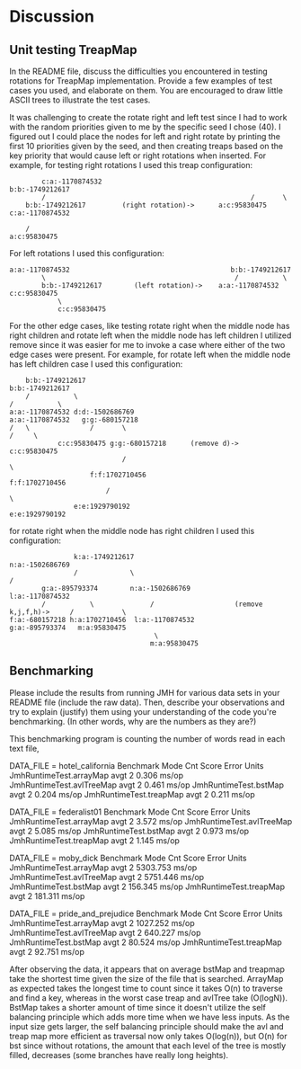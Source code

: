 # Discussion

## Unit testing TreapMap
In the README file, discuss the difficulties you encountered in testing rotations for TreapMap implementation.
Provide a few examples of test cases you used, and elaborate on them.
You are encouraged to draw little ASCII trees to illustrate the test cases.

It was challenging to create the rotate right and left test since I had to work with the random priorities given to me by the specific
seed I chose (40). I figured out I could place the nodes for left and right rotate by printing the first 10 priorities given by the seed, 
and then creating treaps based on the key priority that would cause left or right rotations when inserted. For example, for testing right 
rotations I used this treap configuration:

            c:a:-1170874532                                     b:b:-1749212617
            /                                                   /       \
        b:b:-1749212617         (right rotation)->      a:c:95830475 c:a:-1170874532
            
        /
    a:c:95830475

For left rotations I used this configuration:

    a:a:-1170874532                                        b:b:-1749212617 
            \                                               /           \
            b:b:-1749212617        (left rotation)->    a:a:-1170874532  c:c:95830475
                \
                c:c:95830475

For the other edge cases, like testing rotate right when the middle node has right children 
and rotate left when the middle node has left children I utilized remove since it was easier for me 
to invoke a case where either of the two edge cases were present. For example, for rotate left when
the middle node has left children case I used this configuration:

        b:b:-1749212617                                                     b:b:-1749212617
        /           \                                                        /           \
    a:a:-1170874532 d:d:-1502686769                                   a:a:-1170874532   g:g:-680157218
    /   \               /       \                                                          /     \
                c:c:95830475 g:g:-680157218      (remove d)->                        c:c:95830475
                                /                                                           \
                        f:f:1702710456                                                     f:f:1702710456
                            /                                                                       \
                    e:e:1929790192                                                               e:e:1929790192

for rotate right when the middle node has right children I used this configuration:
    
                    k:a:-1749212617                                                     n:a:-1502686769
                    /             \                                                    /            
            g:a:-895793374        n:a:-1502686769                                  l:a:-1170874532     
            /           \              /                    (remove k,j,f,h)->     /            \
    f:a:-680157218 h:a:1702710456  l:a:-1170874532                              g:a:-895793374   m:a:95830475
                                        \
                                       m:a:95830475 


## Benchmarking
Please include the results from running JMH for various data sets in your README file (include the raw data).
Then, describe your observations and try to explain (justify) them using your understanding of the code you're benchmarking.
(In other words, why are the numbers as they are?)

This benchmarking program is counting the number of words read in each text file, 

DATA_FILE = hotel_california
Benchmark                  Mode  Cnt  Score   Error  Units
JmhRuntimeTest.arrayMap    avgt    2  0.306          ms/op
JmhRuntimeTest.avlTreeMap  avgt    2  0.461          ms/op
JmhRuntimeTest.bstMap      avgt    2  0.204          ms/op
JmhRuntimeTest.treapMap    avgt    2  0.211          ms/op

DATA_FILE = federalist01
Benchmark                  Mode  Cnt  Score   Error  Units
JmhRuntimeTest.arrayMap    avgt    2  3.572          ms/op
JmhRuntimeTest.avlTreeMap  avgt    2  5.085          ms/op
JmhRuntimeTest.bstMap      avgt    2  0.973          ms/op
JmhRuntimeTest.treapMap    avgt    2  1.145          ms/op

DATA_FILE = moby_dick
Benchmark                  Mode  Cnt     Score   Error  Units
JmhRuntimeTest.arrayMap    avgt    2  5303.753          ms/op
JmhRuntimeTest.avlTreeMap  avgt    2  5751.446          ms/op
JmhRuntimeTest.bstMap      avgt    2   156.345          ms/op
JmhRuntimeTest.treapMap    avgt    2   181.311          ms/op

DATA_FILE = pride_and_prejudice
Benchmark                  Mode  Cnt     Score   Error  Units
JmhRuntimeTest.arrayMap    avgt    2  1027.252          ms/op
JmhRuntimeTest.avlTreeMap  avgt    2   640.227          ms/op
JmhRuntimeTest.bstMap      avgt    2    80.524          ms/op
JmhRuntimeTest.treapMap    avgt    2    92.751          ms/op

After observing the data, it appears that on average bstMap and treapmap take the shortest time given the size of the file that is searched.
ArrayMap as expected takes the longest time to count since it takes O(n) to traverse and find a key, whereas in the worst case treap and avlTree take (O(logN)).
BstMap takes a shorter amount of time since it doesn't utilize the self balancing principle which adds more time when we have less inputs. As the
input size gets larger, the self balancing principle should make the avl and treap map more efficient as traversal now only takes O(log(n)), but O(n) for bst since
without rotations, the amount that each level of the tree is mostly filled, decreases (some branches have really long heights).
